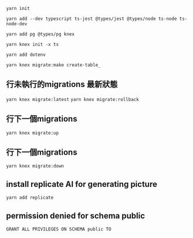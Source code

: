 `yarn init`

`yarn add --dev typescript ts-jest @types/jest @types/node ts-node ts-node-dev`

`yarn add pg @types/pg knex`

`yarn knex init -x ts`

`yarn add dotenv`

`yarn knex migrate:make create-table_`

## 行未執行的migrations 最新狀態
`yarn knex migrate:latest`
`yarn knex migrate:rollback`

## 行下一個migrations
`yarn knex migrate:up`
## 行下一個migrations
`yarn knex migrate:down`

## install replicate AI for generating picture
`yarn add replicate`

## permission denied for schema public
`GRANT ALL PRIVILEGES ON SCHEMA public TO`